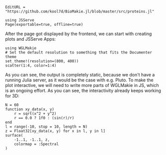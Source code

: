 ```@meta
EditURL = "https://github.com/kool7d/BioMakie.jl/blob/master/src/proteins.jl"
```
```@example 1
using JSServe
Page(exportable=true, offline=true)
```

After the page got displayed by the frontend, we can start with creating plots and JSServe Apps:

```@example 1
using WGLMakie
# Set the default resolution to something that fits the Documenter theme
set_theme!(resolution=(800, 400))
scatter(1:4, color=1:4)
```

As you can see, the output is completely static, because we don't have a running Julia server, as it would be the case with e.g. Pluto.
To make the plot interactive, we will need to write more parts of WGLMakie in JS, which is an ongoing effort.
As you can see, the interactivity already keeps working for 3D:

```@example 1
N = 60
function xy_data(x, y)
    r = sqrt(x^2 + y^2)
    r == 0.0 ? 1f0 : (sin(r)/r)
end
l = range(-10, stop = 10, length = N)
z = Float32[xy_data(x, y) for x in l, y in l]
surface(
    -1..1, -1..1, z,
    colormap = :Spectral
)
```
